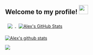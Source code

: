 
## Welcome to my profile! <img src="https://raw.githubusercontent.com/MartinHeinz/MartinHeinz/master/wave.gif" width="30px">

<a href="https://github.com/alexwholland">
  <img align="center" style="margin:0.5rem" src="https://github-readme-stats.vercel.app/api/top-langs/?username=alexwholland&hide=html,css&title_color=ffffff&text_color=c9cacc&icon_color=4AB197&bg_color=1A2B34&hide_border=true" />
</a>

<a href="https://github.com/alexwholland">
  <img align="center" style="margin:0.5rem" src="https://github-readme-stats.vercel.app/api?username=alexwholland&show_icons=true&line_height=27&count_private=true&title_color=ffffff&text_color=c9cacc&icon_color=4AB097&bg_color=1A2B34&hide_border=true" alt="Alex's GitHub Stats" />
</a>

<a href="https://github.com/alexwholland/github-readme-stats"><img align="center" src="https://github-readme-stats.vercel.app/api?username=alexwholland&show_icons=true&include_all_commits=true&count_private=true&theme=algolia" alt="Alex's github stats" /></a>

<a href="https://github.com/alexwholland/github-readme-stats"><img align="center" src="https://github-readme-stats.vercel.app/api/top-langs/?username=alexwholland3&langs_count=10&theme=algolia&layout=compact" /></a>
